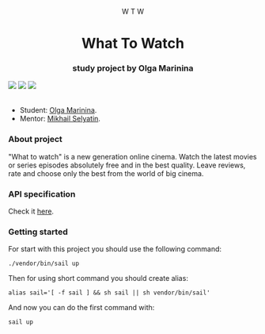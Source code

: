 <p align="center">
              <a>
                <span>W</span>
                <span>T</span>
                <span>W</span>
              </a>
        <h1 align="center">What To Watch</h1>
        <h3 align="center">study project by Olga Marinina</h3>
<img src="https://img.shields.io/badge/php-%5E8.1-blue">
<img src="https://img.shields.io/badge/laravel-%5E10.0-red">
<img src="https://img.shields.io/badge/mysql-8.0-orange">
<br>
<br>
</p>


* Student: [Olga Marinina](https://up.htmlacademy.ru/yii/4/user/2074903).
* Mentor: [Mikhail Selyatin](https://htmlacademy.ru/profile/id919955).

### About project

"What to watch" is a new generation online cinema.
Watch the latest movies or series episodes absolutely free and in the best quality.
Leave reviews, rate and choose only the best from the world of big cinema.

### API specification

Check it [here](https://10.react.pages.academy/wtw/spec#get-/films).

### Getting started

For start with this project you should use the following command:
```
./vendor/bin/sail up
```
Then for using short command you should create alias:
```
alias sail='[ -f sail ] && sh sail || sh vendor/bin/sail'
```
And now you can do the first command with: 
```
sail up
```
